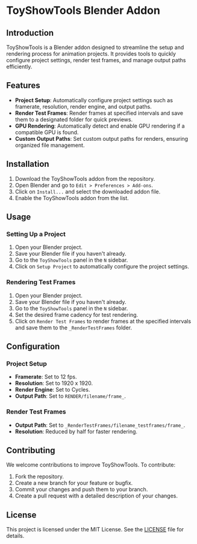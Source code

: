# ToyShowTools Blender Addon

## Introduction

ToyShowTools is a Blender addon designed to streamline the setup and rendering process for animation projects. It provides tools to quickly configure project settings, render test frames, and manage output paths efficiently.

## Features

- **Project Setup**: Automatically configure project settings such as framerate, resolution, render engine, and output paths.
- **Render Test Frames**: Render frames at specified intervals and save them to a designated folder for quick previews.
- **GPU Rendering**: Automatically detect and enable GPU rendering if a compatible GPU is found.
- **Custom Output Paths**: Set custom output paths for renders, ensuring organized file management.

## Installation

1. Download the ToyShowTools addon from the repository.
2. Open Blender and go to `Edit > Preferences > Add-ons`.
3. Click on `Install...` and select the downloaded addon file.
4. Enable the ToyShowTools addon from the list.

## Usage

### Setting Up a Project

1. Open your Blender project.
2. Save your Blender file if you haven't already.
3. Go to the `ToyShowTools` panel in the `N` sidebar.
4. Click on `Setup Project` to automatically configure the project settings.

### Rendering Test Frames

1. Open your Blender project.
2. Save your Blender file if you haven't already.
3. Go to the `ToyShowTools` panel in the `N` sidebar.
4. Set the desired frame cadency for test rendering.
5. Click on `Render Test Frames` to render frames at the specified intervals and save them to the `_RenderTestFrames` folder.

## Configuration

### Project Setup

- **Framerate**: Set to 12 fps.
- **Resolution**: Set to 1920 x 1920.
- **Render Engine**: Set to Cycles.
- **Output Path**: Set to `RENDER/filename/frame_`.

### Render Test Frames

- **Output Path**: Set to `_RenderTestFrames/filename_testframes/frame_`.
- **Resolution**: Reduced by half for faster rendering.

## Contributing

We welcome contributions to improve ToyShowTools. To contribute:

1. Fork the repository.
2. Create a new branch for your feature or bugfix.
3. Commit your changes and push them to your branch.
4. Create a pull request with a detailed description of your changes.

## License

This project is licensed under the MIT License. See the [LICENSE](LICENSE) file for details.